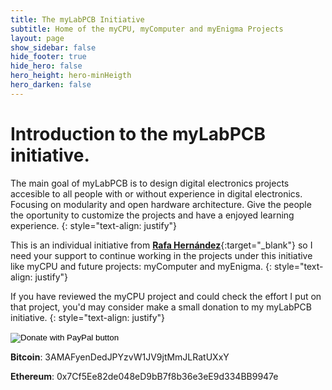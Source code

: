 ```yaml
---
title: The myLabPCB Initiative
subtitle: Home of the myCPU, myComputer and myEnigma Projects
layout: page
show_sidebar: false
hide_footer: true
hide_hero: false
hero_height: hero-minHeigth
hero_darken: false
---
```


# Introduction to the myLabPCB initiative.

The main goal of myLabPCB is to design digital electronics projects accesible to all people with or without experience in digital electronics. Focusing on modularity and open hardware architecture. Give the people the oportunity to customize the projects and have a enjoyed learning experience.
{: style="text-align: justify"}

This is an individual initiative from **[Rafa Hernández](/pages/en/about)**{:target="_blank"} so I need your support to continue working in the projects under this initiative like myCPU and future projects: myComputer and myEnigma.
{: style="text-align: justify"}

If you have reviewed the myCPU project and could check the effort I put on that project, you'd may consider make a small donation to my myLabPCB initiative.
{: style="text-align: justify"}

<form action="https://www.paypal.com/donate" method="post" target="_top">
<input type="hidden" name="hosted_button_id" value="43WLBJDGTSXEE" />
<input type="image" src="https://www.paypalobjects.com/en_US/i/btn/btn_donate_LG.gif" border="0" name="submit" title="PayPal - The safer, easier way to pay online!" alt="Donate with PayPal button" />
<img alt="" border="0" src="https://www.paypal.com/en_ES/i/scr/pixel.gif" width="1" height="1" />
</form>

**Bitcoin**: 3AMAFyenDedJPYzvW1JV9jtMmJLRatUXxY

**Ethereum**: 0x7Cf5Ee82de048eD9bB7f8b36e3eE9d334BB9947e

